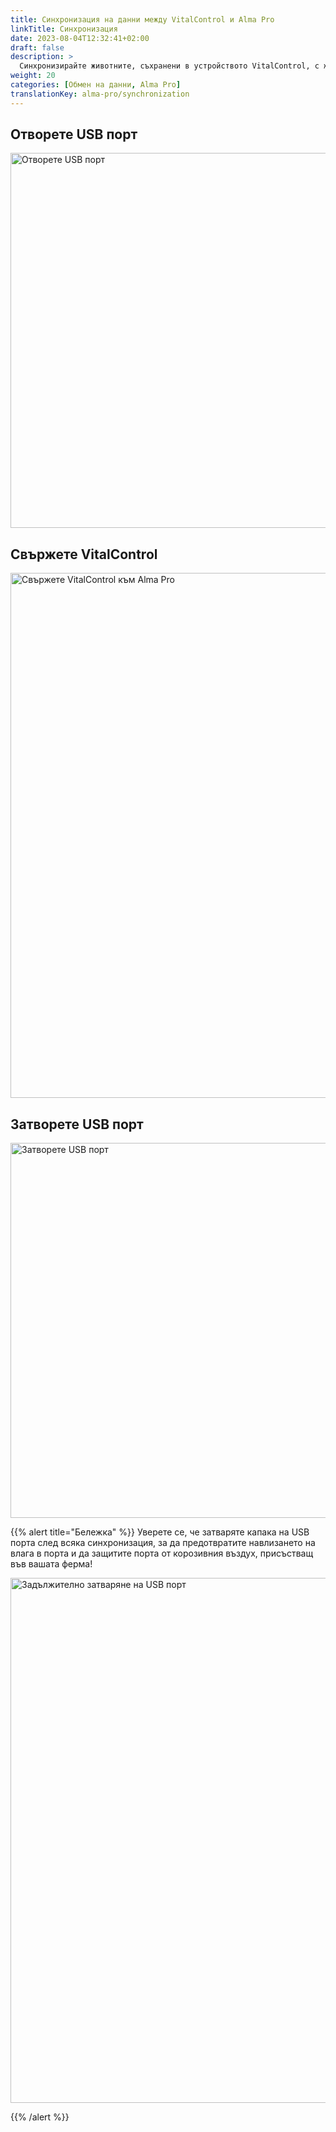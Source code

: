 ```yaml
---
title: Синхронизация на данни между VitalControl и Alma Pro
linkTitle: Синхронизация
date: 2023-08-04T12:32:41+02:00
draft: false
description: >
  Синхронизирайте животните, съхранени в устройството VitalControl, с животните, регистрирани в автоматичната хранилка, и прехвърлете измерените стойности, записани с устройството VitalControl, към хранилката за целите на оценката и по-добра визуализация.
weight: 20
categories: [Обмен на данни, Alma Pro]
translationKey: alma-pro/synchronization
---
```

## Отворете USB порт

<img src="/images/synchronisation/open-usb-slot.svg" width="600" align="bottom" alt="Отворете USB порт" title="Отворете USB порт" />

## Свържете VitalControl

<img src="/images/synchronisation/connect-vitalcontrol-alma_pro.svg" width="840" align="bottom" alt="Свържете VitalControl към Alma Pro" title="Свързване на VitalControl с Alma Pro" />

## Затворете USB порт

<img src="/images/synchronisation/close-usb-slot.svg" width="600" align="bottom" alt="Затворете USB порт" title="Затворете USB порт" />

{{% alert title="Бележка" %}}
Уверете се, че затваряте капака на USB порта след всяка синхронизация, за да предотвратите навлизането на влага в порта и да защитите порта от корозивния въздух, присъстващ във вашата ферма!

<img src="/images/synchronisation/info-close-usb-mandatory.svg" width="840" align="bottom" alt="Задължително затваряне на USB порт" title="Затваряне на USB порт" />

{{% /alert %}}
